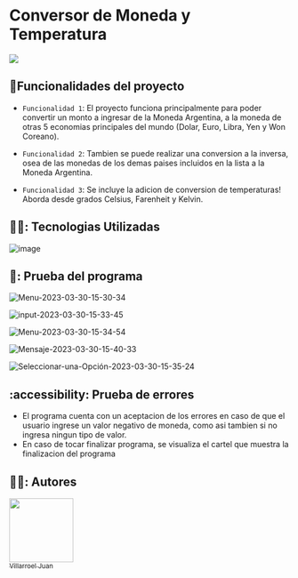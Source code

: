 <h1> Conversor de Moneda y Temperatura </h1>

  <p align="left">
   <img src="https://img.shields.io/badge/STATUS-PROYECTO%20FINALIZADO-green">
   </p>
   

## :hammer:Funcionalidades del proyecto

- `Funcionalidad 1`: El proyecto funciona principalmente para poder convertir un monto a ingresar de la Moneda Argentina, a la moneda de otras 5 economias principales del mundo (Dolar, Euro, Libra, Yen y Won Coreano).

- `Funcionalidad 2`: Tambien se puede realizar una conversion a la inversa, osea de las monedas de los demas paises incluidos en la lista a la Moneda Argentina. 

- `Funcionalidad 3`: Se incluye la adicion de conversion de temperaturas! Aborda desde grados Celsius, Farenheit y Kelvin.


## 👨‍💻: Tecnologias Utilizadas 

![image](https://user-images.githubusercontent.com/129340907/228921636-9bb2bace-8e54-4ee0-a05d-c3e8f071c76c.png)

## 🧪: Prueba del programa 

![Menu-2023-03-30-15-30-34](https://user-images.githubusercontent.com/129340907/228931542-393a4ddc-0f43-4736-b9e6-b649e88f465f.gif)

![input-2023-03-30-15-33-45](https://user-images.githubusercontent.com/129340907/228931872-781de55f-a650-4f10-934c-8a4eb4b9f4ac.gif)

![Menu-2023-03-30-15-34-54](https://user-images.githubusercontent.com/129340907/228932165-4a4a8b12-d9eb-40e1-971e-adbe15faa71c.gif)

![Mensaje-2023-03-30-15-40-33](https://user-images.githubusercontent.com/129340907/228933574-15ec3384-502d-4d11-8dbe-a5e20b5f255c.gif)

![Seleccionar-una-Opción-2023-03-30-15-35-24](https://user-images.githubusercontent.com/129340907/228932573-bfeca177-ed0b-4e43-8afb-cd980151bb3e.gif)


## :accessibility: Prueba de errores

- El programa cuenta con un aceptacion de los errores en caso de que el usuario ingrese un valor negativo de moneda, como asi tambien si no ingresa ningun tipo de valor. 
- En caso de tocar finalizar programa, se visualiza el cartel que muestra la finalizacion del programa

## 🙋‍♂️: Autores

[<img src="https://avatars.githubusercontent.com/u/129340907?s=400&u=3015e4d7eaef63d56d6d4944d998947b7a3b2404&v=4" width=115><br><sub>Villarroel Juan</sub>](https://github.com/VillarroelJuan)  
 
